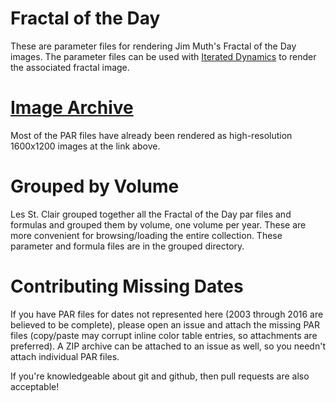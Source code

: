 # Fractal of the Day

These are parameter files for rendering Jim Muth's Fractal of the Day
images.  The parameter files can be used with [Iterated Dynamics](https://github.com/LegalizeAdulthood/iterated-dynamics)
to render the associated fractal image.

# [Image Archive](https://user.xmission.com/~legalize/fractals/fotd/)

Most of the PAR files have already been rendered as high-resolution 1600x1200 images
at the link above.

# Grouped by Volume

Les St. Clair grouped together all the Fractal of the Day par files
and formulas and grouped them by volume, one volume per year.  These
are more convenient for browsing/loading the entire collection.  These
parameter and formula files are in the grouped directory.

# Contributing Missing Dates

If you have PAR files for dates not represented here (2003 through 2016 are
believed to be complete), please open an issue and attach the missing PAR
files (copy/paste may corrupt inline color table entries, so attachments are
preferred).  A ZIP archive can be attached to an issue as well, so you needn't
attach individual PAR files.

If you're knowledgeable about git and github, then pull requests are also
acceptable!
